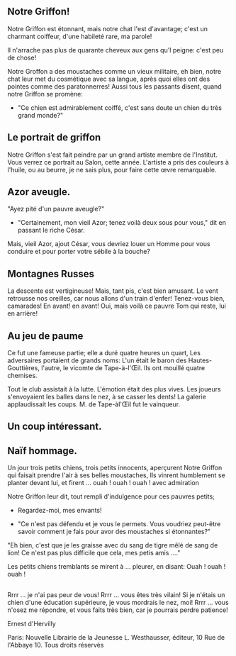 ## Notre Griffon!

Notre Griffon est étonnant,
mais notre chat l'est d'avantage;
c'est un charmant coiffeur,
d'une habileté rare,
ma parole!

Il n'arrache pas plus
de quarante cheveux
aux gens qu'l peigne:
c'est peu de chose!

Notre Groffon a des moustaches
comme un vieux militaire,
eh bien, notre chat leur met
du cosmétique avec sa langue,
après quoi elles ont des pointes
comme des paratonnerres!
Aussi tous les passants disent,
quand notre Griffon se promène:
 - "Ce chien est admirablement coiffé,
c'est sans doute un chien du très grand monde?"


## Le portrait de griffon

Notre Griffon s'est fait peindre
par un grand artiste membre de l'Institut.
Vous verrez ce portrait au Salon,
cette année. L'artiste a pris
des couleurs à l'huile, ou au beurre,
je ne sais plus, pour faire
cette œvre remarquable.


## Azor aveugle.
"Ayez pité d'un pauvre aveugle?"
 - "Certainement, mon vieil Azor;
tenez voilà deux sous pour vous,"
dit en passant le riche César.

Mais, vieil Azor, ajout César,
vous devriez louer un Homme
pour vous conduire et pour
porter votre sébile à la bouche?


## Montagnes Russes

La descente est vertigineuse!
Mais, tant pis, c'est bien amusant.
Le vent retrousse nos oreilles,
car nous allons d'un train d'enfer!
Tenez-vous bien, camarades!
En avant! en avant! Oui, mais voilà
ce pauvre Tom qui reste, lui en arrière!


## Au jeu de paume
Ce fut une fameuse partie;
elle a duré quatre heures un quart,
Les adversaires portaient de grands noms:
L'un était le baron des Hautes-Gouttières,
l'autre, le vicomte de Tape-à-l'Œil.
Ils ont mouillé quatre chemises.

Tout le club assistait à la lutte.
L'émotion était des plus vives.
Les joueurs s'envoyaient les balles
dans le nez, à se casser les dents!
La galerie applaudissait les coups.
M. de Tape-àl'Œil fut le vainqueur.

## Un coup intéressant.

## Naïf hommage.

Un jour trois petits chiens,
trois petits innocents,
aperçurent Notre Griffon
qui faisait prendre l'air
à ses belles moustaches,
Ils vinrent humblement
se planter devant lui,
et firent ... ouah ! ouah ! ouah ! avec admiration

Notre Griffon leur dit,
tout rempli d'indulgence
pour ces pauvres petits;
 - Regardez-moi, mes envants!

 - "Ce n'est pas défendu
et je vous le permets.
Vous voudriez peut-être
savoir comment je fais
pour avor des moustaches si étonnantes?"

"Eh bien, c'est que je les graisse
avec du sang de tigre
mêlé de sang de lion!
Ce n'est pas plus difficile
que cela, mes petis amis ...."

Les petits chiens tremblants
se mirent à ... pleurer, en disant: Ouah ! ouah ! ouah !

## 

Rrrr ... je n'ai pas peur de vous!
Rrrr ... vous êtes très vilain!
Si je n'étais un chien
d'une éducation supérieure,
je vous mordrais le nez, moi!
Rrrr ... vous n'osez me répondre,
et vous faits très bien,
car je pourrais perdre patience!

Ernest d'Hervilly


Paris: 
Nouvelle Librairie de la Jeunesse
L. Westhausser, éditeur,
10 Rue de l'Abbaye 10.
Tous droits réservés
